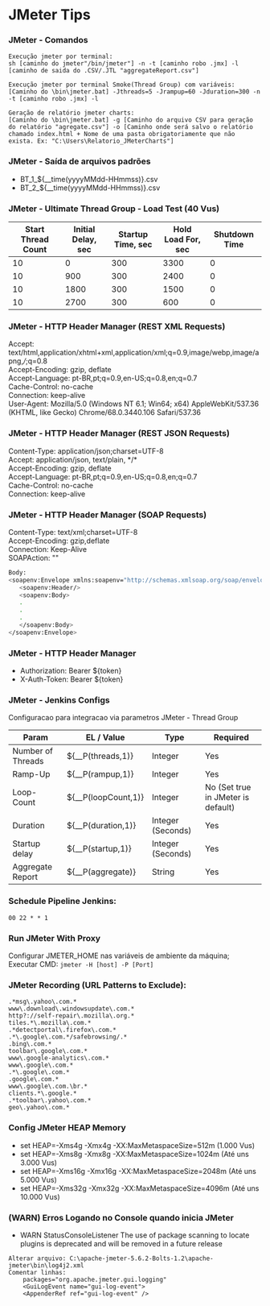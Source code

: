 # JMeter Tips

### JMeter - Comandos
```
Execução jmeter por terminal:
sh [caminho do jmeter"/bin/jmeter"] -n -t [caminho robo .jmx] -l [caminho de saida do .CSV/.JTL "aggregateReport.csv"]

Execução jmeter por terminal Smoke(Thread Group) com variáveis:
[Caminho do \bin\jmeter.bat] -Jthreads=5 -Jrampup=60 -Jduration=300 -n -t [caminho robo .jmx] -l

Geração de relatório jmeter charts:
[Caminho do \bin\jmeter.bat] -g [Caminho do arquivo CSV para geração do relatório "agregate.csv"] -o [Caminho onde será salvo o relatório chamado index.html + Nome de uma pasta obrigatoriamente que não exista. Ex: "C:\Users\Relatorio_JMeterCharts"]
```


### JMeter - Saída de arquivos padrões
- BT_1_${__time(yyyyMMdd-HHmmss)}.csv
- BT_2_${__time(yyyyMMdd-HHmmss)}.csv


### JMeter - Ultimate Thread Group - Load Test (40 Vus)
|Start Thread Count   	| Initial Delay, sec   	  | Startup Time, sec  	| Hold Load For, sec  	| Shutdown Time     |
|---	                |---	                  |---	                |---	                |---	            |
| 10   	                | 0  	                  | 300  	        | 3300                  | 0  	            |
| 10   	                | 900  	                  | 300  	        | 2400                  | 0  	            |
| 10  	                | 1800  	          | 300  	        | 1500                  | 0  	            |
| 10  	                | 2700  	          | 300  	        | 600                   | 0  	            |


### JMeter - HTTP Header Manager (REST XML Requests)
Accept: text/html,application/xhtml+xml,application/xml;q=0.9,image/webp,image/apng,*/*;q=0.8 <br/>
Accept-Encoding: gzip, deflate <br/>
Accept-Language: pt-BR,pt;q=0.9,en-US;q=0.8,en;q=0.7 <br/>
Cache-Control: no-cache <br/>
Connection: keep-alive <br/>
User-Agent: Mozilla/5.0 (Windows NT 6.1; Win64; x64) AppleWebKit/537.36 (KHTML, like Gecko) Chrome/68.0.3440.106 Safari/537.36 <br/>

### JMeter - HTTP Header Manager (REST JSON Requests)
Content-Type: application/json;charset=UTF-8 <br/>
Accept: application/json, text/plain, \*/\* <br/>
Accept-Encoding: gzip, deflate <br/>
Accept-Language: pt-BR,pt;q=0.9,en-US;q=0.8,en;q=0.7 <br/>
Cache-Control: no-cache <br/>
Connection: keep-alive <br/>

### JMeter - HTTP Header Manager (SOAP Requests)
Content-Type: text/xml;charset=UTF-8 <br/>
Accept-Encoding: gzip,deflate <br/>
Connection: Keep-Alive <br/>
SOAPAction: "" <br/>
```sh
Body:
<soapenv:Envelope xmlns:soapenv="http://schemas.xmlsoap.org/soap/envelope/" xmlns:bcp="http://bcp.porto.com/">
   <soapenv:Header/>
   <soapenv:Body>
   .
   .
   .
   </soapenv:Body>
</soapenv:Envelope>
```

### JMeter - HTTP Header Manager
- Authorization:	Bearer ${token}
- X-Auth-Token: Bearer ${token}

### JMeter - Jenkins Configs

Configuracao para integracao via parametros JMeter - Thread Group

|Param   	  	| EL / Value  		| Type			| Required				|
|---	                |---	                |---			|---					|
| Number of Threads 	| ${__P(threads,1)}	| Integer		| Yes					|
| Ramp-Up 		| ${__P(rampup,1)}	| Integer		| Yes					|
| Loop-Count 		| ${__P(loopCount,1)}	| Integer		| No (Set true in JMeter is default)	|
| Duration		| ${__P(duration,1)}	| Integer (Seconds)	| Yes					|
| Startup delay		| ${__P(startup,1)}	| Integer (Seconds)	| Yes					|
| Aggregate Report      | ${__P(aggregate)}	| String		| Yes					|


### Schedule Pipeline Jenkins:
```00 22 * * 1```

### Run JMeter With Proxy
Configurar JMETER_HOME nas variáveis de ambiente da máquina; <br/>
Executar CMD: 
```jmeter -H [host] -P [Port]```


### JMeter Recording (URL Patterns to Exclude):
```
.*msg\.yahoo\.com.*
www\.download\.windowsupdate\.com.*
http?://self-repair\.mozilla\.org.*
tiles.*\.mozilla\.com.*
.*detectportal\.firefox\.com.*
.*\.google\.com.*/safebrowsing/.*
.bing\.com.*
toolbar\.google\.com.*
www\.google-analytics\.com.*
www\.google\.com.*
.*\.google\.com.*
.google\.com.*
www\.google\.com.\br.*
clients.*\.google.*
.*toolbar\.yahoo\.com.*
geo\.yahoo\.com.*
```

### Config JMeter HEAP Memory
- set HEAP=-Xms4g -Xmx4g -XX:MaxMetaspaceSize=512m       (1.000 Vus)
- set HEAP=-Xms8g -Xmx8g -XX:MaxMetaspaceSize=1024m      (Até uns 3.000 Vus)
- set HEAP=-Xms16g -Xmx16g -XX:MaxMetaspaceSize=2048m    (Até uns 5.000 Vus)
- set HEAP=-Xms32g -Xmx32g -XX:MaxMetaspaceSize=4096m    (Até uns 10.000 Vus)


### (WARN) Erros Logando no Console quando inicia JMeter
- WARN StatusConsoleListener The use of package scanning to locate plugins is deprecated and will be removed in a future release
```
Alterar arquivo: C:\apache-jmeter-5.6.2-Bolts-1.2\apache-jmeter\bin\log4j2.xml
Comentar linhas: 
	packages="org.apache.jmeter.gui.logging"
	<GuiLogEvent name="gui-log-event">
	<AppenderRef ref="gui-log-event" />
```
